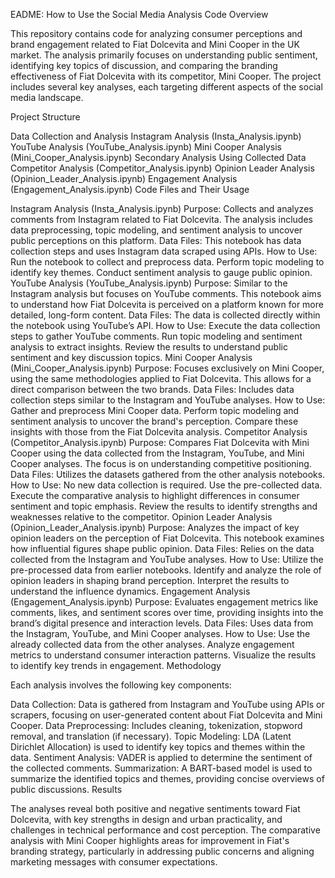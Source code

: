 EADME: How to Use the Social Media Analysis Code
Overview

This repository contains code for analyzing consumer perceptions and brand engagement related to Fiat Dolcevita and Mini Cooper in the UK market. The analysis primarily focuses on understanding public sentiment, identifying key topics of discussion, and comparing the branding effectiveness of Fiat Dolcevita with its competitor, Mini Cooper. The project includes several key analyses, each targeting different aspects of the social media landscape.

Project Structure

Data Collection and Analysis
Instagram Analysis (Insta_Analysis.ipynb)
YouTube Analysis (YouTube_Analysis.ipynb)
Mini Cooper Analysis (Mini_Cooper_Analysis.ipynb)
Secondary Analysis Using Collected Data
Competitor Analysis (Competitor_Analysis.ipynb)
Opinion Leader Analysis (Opinion_Leader_Analysis.ipynb)
Engagement Analysis (Engagement_Analysis.ipynb)
Code Files and Their Usage

Instagram Analysis (Insta_Analysis.ipynb)
Purpose: Collects and analyzes comments from Instagram related to Fiat Dolcevita. The analysis includes data preprocessing, topic modeling, and sentiment analysis to uncover public perceptions on this platform.
Data Files: This notebook has data collection steps and uses Instagram data scraped using APIs.
How to Use:
Run the notebook to collect and preprocess data.
Perform topic modeling to identify key themes.
Conduct sentiment analysis to gauge public opinion.
YouTube Analysis (YouTube_Analysis.ipynb)
Purpose: Similar to the Instagram analysis but focuses on YouTube comments. This notebook aims to understand how Fiat Dolcevita is perceived on a platform known for more detailed, long-form content.
Data Files: The data is collected directly within the notebook using YouTube’s API.
How to Use:
Execute the data collection steps to gather YouTube comments.
Run topic modeling and sentiment analysis to extract insights.
Review the results to understand public sentiment and key discussion topics.
Mini Cooper Analysis (Mini_Cooper_Analysis.ipynb)
Purpose: Focuses exclusively on Mini Cooper, using the same methodologies applied to Fiat Dolcevita. This allows for a direct comparison between the two brands.
Data Files: Includes data collection steps similar to the Instagram and YouTube analyses.
How to Use:
Gather and preprocess Mini Cooper data.
Perform topic modeling and sentiment analysis to uncover the brand's perception.
Compare these insights with those from the Fiat Dolcevita analysis.
Competitor Analysis (Competitor_Analysis.ipynb)
Purpose: Compares Fiat Dolcevita with Mini Cooper using the data collected from the Instagram, YouTube, and Mini Cooper analyses. The focus is on understanding competitive positioning.
Data Files: Utilizes the datasets gathered from the other analysis notebooks.
How to Use:
No new data collection is required. Use the pre-collected data.
Execute the comparative analysis to highlight differences in consumer sentiment and topic emphasis.
Review the results to identify strengths and weaknesses relative to the competitor.
Opinion Leader Analysis (Opinion_Leader_Analysis.ipynb)
Purpose: Analyzes the impact of key opinion leaders on the perception of Fiat Dolcevita. This notebook examines how influential figures shape public opinion.
Data Files: Relies on the data collected from the Instagram and YouTube analyses.
How to Use:
Utilize the pre-processed data from earlier notebooks.
Identify and analyze the role of opinion leaders in shaping brand perception.
Interpret the results to understand the influence dynamics.
Engagement Analysis (Engagement_Analysis.ipynb)
Purpose: Evaluates engagement metrics like comments, likes, and sentiment scores over time, providing insights into the brand’s digital presence and interaction levels.
Data Files: Uses data from the Instagram, YouTube, and Mini Cooper analyses.
How to Use:
Use the already collected data from the other analyses.
Analyze engagement metrics to understand consumer interaction patterns.
Visualize the results to identify key trends in engagement.
Methodology

Each analysis involves the following key components:

Data Collection: Data is gathered from Instagram and YouTube using APIs or scrapers, focusing on user-generated content about Fiat Dolcevita and Mini Cooper.
Data Preprocessing: Includes cleaning, tokenization, stopword removal, and translation (if necessary).
Topic Modeling: LDA (Latent Dirichlet Allocation) is used to identify key topics and themes within the data.
Sentiment Analysis: VADER is applied to determine the sentiment of the collected comments.
Summarization: A BART-based model is used to summarize the identified topics and themes, providing concise overviews of public discussions.
Results

The analyses reveal both positive and negative sentiments toward Fiat Dolcevita, with key strengths in design and urban practicality, and challenges in technical performance and cost perception. The comparative analysis with Mini Cooper highlights areas for improvement in Fiat's branding strategy, particularly in addressing public concerns and aligning marketing messages with consumer expectations.


